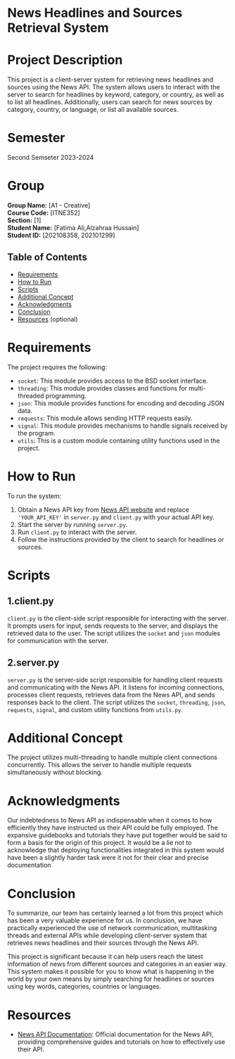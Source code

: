 # News Headlines and Sources Retrieval System

# Project Description
This project is a client-server system for retrieving news
headlines and sources using the News API. The system allows users to 
interact with the server to search for headlines by keyword, category,
or country, as well as to list all headlines. Additionally, users can
search for news sources by category, country, or language, or list all 
available sources.

# Semester 
Second Semseter 2023-2024

# Group 
**Group Name:** [A1 - Creative]  
**Course Code:** [ITNE352]  
**Section:** [1]  
**Student Name:** [Fatima Ali,Alzahraa Hussain]  
**Student ID:** [202108358, 202101299]

## Table of Contents
- [Requirements](#requirements)
- [How to Run](#how-to-run)
- [Scripts](#scripts)
- [Additional Concept](#additional-concept)
- [Acknowledgments](#acknowledgments)
- [Conclusion](#conclusion)
- [Resources](#resources) (optional)

# Requirements

The project requires the following:
- `socket`: This module provides access to the BSD socket interface. 
- `threading`: This module provides classes and functions for multi-threaded programming. 
- `json`: This module provides functions for encoding and decoding JSON data. 
- `requests`: This module allows sending HTTP requests easily. 
- `signal`: This module provides mechanisms to handle signals received by the program.
- `utils`: This is a custom module containing utility functions used in the project.

# How to Run
To run the system:
1. Obtain a News API key from [News API website](https://newsapi.org/) and replace `'YOUR_API_KEY'` in `server.py` and `client.py` with your actual API key.
2. Start the server by running `server.py`.
3. Run `client.py` to interact with the server.
4. Follow the instructions provided by the client to search for headlines or sources.

   
# Scripts
## 1.client.py
`client.py` is the client-side script responsible for interacting with the server.
 It prompts users for input, sends requests to the server, and displays the retrieved data to the user.
 The script utilizes the `socket` and `json` modules for communication with the server.

## 2.server.py
`server.py` is the server-side script responsible for handling client requests and communicating with the News API. 
It listens for incoming connections, processes client requests, retrieves data from the News API, and sends responses back to the client. The script utilizes the `socket`, `threading`, `json`, `requests`, `signal`, and custom utility functions from `utils.py`.

# Additional Concept
The project utilizes multi-threading to handle multiple client connections concurrently. This allows the server to handle multiple requests simultaneously without blocking.


# Acknowledgments
Our indebtedness to News API as indispensable when it comes to how efficiently they have instructed us their API could be fully employed. The expansive guidebooks and tutorials they have put together would be said to form a basis for the origin of this project. It would be a lie not to acknowledge that deploying functionalities integrated in this system would have been a slightly harder task were it not for their clear and precise documentation


# Conclusion

To summarize, our team has certainly learned a lot from this project which has been a very valuable experience for us. In conclusion, we have practically experienced the use of network communication, multitasking threads and external APIs while developing client-server system that retrieves news headlines and their sources through the News API.

This project is significant because it can help users reach the latest information of news from different sources and categories in an easier way. This system makes it possible for you to know what is happening in the world by your own means by simply searching for headlines or sources using key words, categories, countries or languages.


# Resources
- [News API Documentation](https://newsapi.org/v2/top-headlines): Official documentation for the News API, providing comprehensive guides and tutorials on how to effectively use their API.








